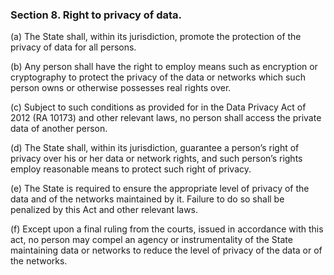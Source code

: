 ### Section 8. Right to privacy of data.

(a) The State shall, within its jurisdiction, promote the protection of the privacy of data for all persons.

(b) Any person shall have the right to employ means such as encryption or cryptography to protect the privacy of the data or networks
which such person owns or otherwise possesses real rights over.

(c) Subject to such conditions as provided for in the Data Privacy Act of 2012 (RA 10173) and other relevant laws, no person shall
access the private data of another person.

(d) The State shall, within its jurisdiction, guarantee a person’s right of privacy over his or her data or network rights, and such
person’s rights employ reasonable means to protect such right of privacy.

(e) The State is required to ensure the appropriate level of privacy of the data and of the networks maintained by it. Failure to do
so shall be penalized by this Act and other relevant laws.

(f) Except upon a final ruling from the courts, issued in accordance with this act, no person may compel an agency or instrumentality
of the State maintaining data or networks to reduce the level of privacy of the data or of the networks.
